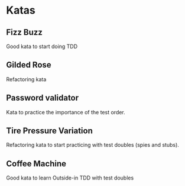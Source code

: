 # Katas

## Fizz Buzz
Good kata to start doing TDD

## Gilded Rose
Refactoring kata

## Password validator
Kata to practice the importance of the test order.

## Tire Pressure Variation
Refactoring kata to start practicing with test doubles (spies and stubs).

## Coffee Machine
Good kata to learn Outside-in TDD with test doubles

